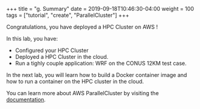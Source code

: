 +++
title = "g. Summary"
date = 2019-09-18T10:46:30-04:00
weight = 100
tags = ["tutorial", "create", "ParallelCluster"]
+++

Congratulations, you have deployed a HPC Cluster on AWS !

In this lab, you have:
- Configured your HPC Cluster
- Deployed a HPC Cluster in the cloud.
- Run a tighly couple application: WRF on the CONUS 12KM test case.

In the next lab, you will learn how to build a Docker container image and how to run a container on the HPC cluster in the cloud.


You can learn more about AWS ParallelCluster by visiting the [documentation](https://docs.aws.amazon.com/parallelcluster/latest/ug/what-is-aws-parallelcluster.html).
